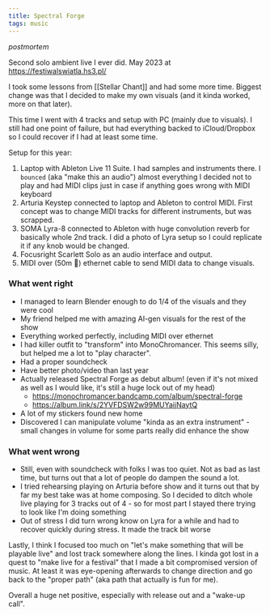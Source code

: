 ```yaml
---
title: Spectral Forge
tags: music
---
```


_postmortem_

Second solo ambient live I ever did.
May 2023 at https://festiwalswiatla.hs3.pl/

I took some lessons from [[Stellar Chant]] and had some more time. Biggest change was that I decided to make my own visuals (and it kinda worked, more on that later).

This time I went with 4 tracks and setup with PC (mainly due to visuals). I still had one point of failure, but had everything backed to iCloud/Dropbox so I could recover if I had at least some time.

Setup for this year:
1. Laptop with Ableton Live 11 Suite. I had samples and instruments there. I `bounced` (aka "make this an audio") almost everything I decided not to play and had MIDI clips just in case if anything goes wrong with MIDI keyboard
2. Arturia Keystep connected to laptop and Ableton to control MIDI. First concept was to change MIDI tracks for different instruments, but was scrapped.
3. SOMA Lyra-8 connected to Ableton with huge convolution reverb for basically whole 2nd track. I did a photo of Lyra setup so I could replicate it if any knob would be changed.
4. Focusright Scarlett Solo as an audio interface and output.
5. MIDI over (50m 🤯) ethernet cable to send MIDI data to change visuals.

### What went right
- I managed to learn Blender enough to do 1/4 of the visuals and they were cool
- My friend helped me with amazing AI-gen visuals for the rest of the show
- Everything worked perfectly, including MIDI over ethernet
- I had killer outfit to "transform" into MonoChromancer. This seems silly, but helped me a lot to "play character".
- Had a proper soundcheck
- Have better photo/video than last year
- Actually released Spectral Forge as debut album! (even if it's not mixed as well as I would like, it's still a huge lock out of my head)
	- https://monochromancer.bandcamp.com/album/spectral-forge
	- https://album.link/s/2YVFDSW2w99MUYaijNaytQ
- A lot of my stickers found new home
- Discovered I can manipulate volume "kinda as an extra instrument" - small changes in volume for some parts really did enhance the show

### What went wrong
- Still, even with soundcheck with folks I was too quiet. Not as bad as last time, but turns out that a lot of people do dampen the sound a lot.
- I tried rehearsing playing on Arturia before show and it turns out that by far my best take was at home composing. So I decided to ditch whole live playing for 3 tracks out of 4 - so for most part I stayed there trying to look like I'm doing something
- Out of stress I did turn wrong know on Lyra for a while and had to recover quickly during stress. It made the track bit worse

Lastly, I think I focused too much on "let's make something that will be playable live" and lost track somewhere along the lines. I kinda got lost in a quest to "make live for a festival" that I made a bit compromised version of music. At least it was eye-opening afterwards to change direction and go back to the "proper path" (aka path that actually is fun for me).

Overall a huge net positive, especially with release out and a "wake-up call".